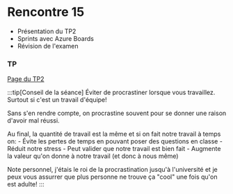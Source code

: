 # Rencontre 15

- Présentation du TP2
- Sprints avec Azure Boards
- Révision de l'examen

### TP

[Page du TP2](/tps/tp2)

:::tip[Conseil de la séance]
Éviter de procrastiner lorsque vous travaillez. Surtout si c'est un travail d'équipe!

Sans s'en rendre compte, on procrastine souvent pour se donner une raison d'avoir mal réussi.

Au final, la quantité de travail est la même et si on fait notre travail à temps on:
    - Évite les pertes de temps en pouvant poser des questions en classe
    - Réduit notre stress
    - Peut valider que notre travail est bien fait
    - Augmente la valeur qu'on donne à notre travail (et donc à nous même)

Note personnel, j'étais le roi de la procrastination jusqu'à l'université et je peux vous assurrer que plus personne ne trouve ça "cool" une fois qu'on est adulte!
:::
